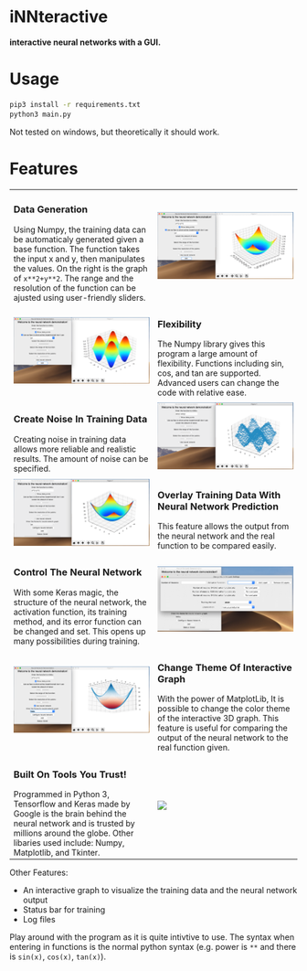# iNNteractive
**interactive neural networks with a GUI.**

# Usage

```bash
pip3 install -r requirements.txt
python3 main.py
```

Not tested on windows, but theoretically it should work.

# Features
<table>
  <tr>
    <td width="50%" valign="top">
<h3>Data Generation</h3>
Using Numpy, the training data can be automaticaly generated given a base function. The function takes the input x and y, then manipulates the values. On the right is the graph of <code>x**2+y**2</code>. The range and the resolution of the function can be ajusted using user-friendly sliders.
    </td>
    <td>
      <img src="images/screenshot3.png">
    </td>
  </tr>
  <tr>
    <td width="50%">
      <img src="images/screenshot4.png">
    </td>
    <td valign="top">
<h3>Flexibility</h3>
The Numpy library gives this program a large amount of flexibility. Functions including sin, cos, and tan are supported. Advanced users can change the code with relative ease.
    </td>
  </tr>
<tr>
    <td width="50%" valign="top">
<h3>Create Noise In Training Data</h3>
Creating noise in training data allows more reliable and realistic results. The amount of noise can be specified.
    </td>
    <td>
      <img src="images/screenshot5.png">
    </td>
  </tr>
  <tr>
    <td width="50%">
      <img src="images/screenshot6.png">
    </td>
    <td valign="top">
<h3>Overlay Training Data With Neural Network Prediction</h3>
This feature allows the output from the neural network and the real function to be compared easily.
    </td>
  </tr>

<tr>
    <td width="50%" valign="top">
<h3>Control The Neural Network</h3>
With some Keras magic, the structure of the neural network, the activation function, its training method, and its error function can be changed and set. This opens up many possibilities during training.
    </td>
    <td>
      <img src="images/screenshot2.png">
    </td>
  </tr>
  <tr>
    <td width="50%">
      <img src="images/screenshot1.png">
    </td>
    <td valign="top">
<h3>Change Theme Of Interactive Graph</h3>
With the power of MatplotLib, It is possible to change the color theme of the interactive 3D graph. This feature is useful for comparing the output of the neural network to the real function given.
    </td>
  </tr>
  <tr>
    <td width="50%" valign="top">
<h3>Built On Tools You Trust!</h3>
Programmed in Python 3, Tensorflow and Keras made by Google is the brain behind the neural network and is trusted by millions around the globe. Other libaries used include: Numpy, Matplotlib, and Tkinter.
    </td>
    <td>
      <img src="https://www.tensorflow.org/images/tf_logo_social.png">
    </td>
  </tr>
</table>


Other Features:
* An interactive graph to visualize the training data and the neural network output
* Status bar for training
* Log files


Play around with the program as it is quite intivtive to use. The syntax when entering in functions is the normal python syntax (e.g. power is `**` and there is `sin(x)`, `cos(x)`, `tan(x)`).

